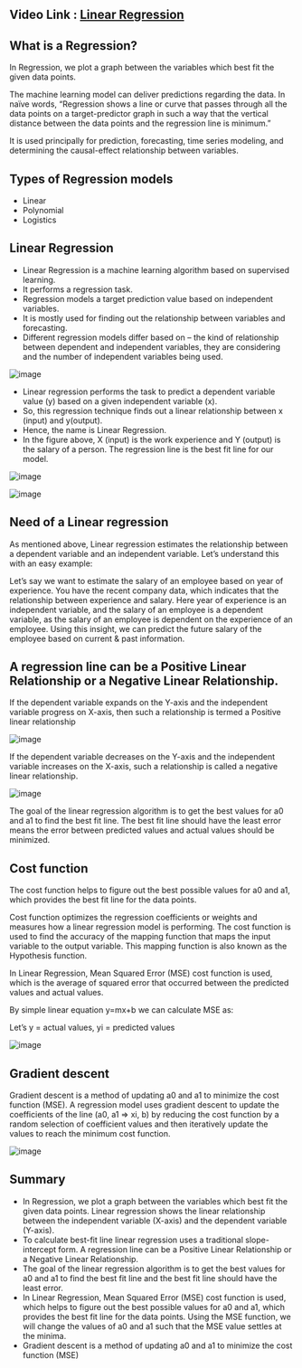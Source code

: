 
## Video Link : [Linear Regression](https://drive.google.com/file/d/1uPRvlTf9-OrHXTwi__btBDF8ttg4c84a/view?usp=sharing)

## What is a Regression?

In Regression, we plot a graph between the variables which best fit the given data points. 

The machine learning model can deliver predictions regarding the data. In naïve words, “Regression shows a line or curve that passes through all the data points on a target-predictor graph in such a way that the vertical distance between the data points and the regression line is minimum.” 

It is used principally for prediction, forecasting, time series modeling, and determining the causal-effect relationship between variables.


## Types of Regression models
- Linear 
- Polynomial
- Logistics

## Linear Regression 

- Linear Regression is a machine learning algorithm based on supervised learning.
-  It performs a regression task. 
- Regression models a target prediction value based on independent variables. 
- It is mostly used for finding out the relationship between variables and forecasting. 
- Different regression models differ based on – the kind of relationship between dependent and independent variables, they are considering and the number of independent     variables being used.

![image](https://user-images.githubusercontent.com/63282184/135629530-f4534b25-5dab-4c12-99a4-311a1f4f5fff.png)

- Linear regression performs the task to predict a dependent variable value (y) based on a given independent variable (x). 
- So, this regression technique finds out a linear relationship between x (input) and y(output). 
- Hence, the name is Linear Regression.
- In the figure above, X (input) is the work experience and Y (output) is the salary of a person. The regression line is the best fit line for our model.

![image](https://user-images.githubusercontent.com/63282184/135629631-2a11b08d-7737-4792-a056-8bd84ec2d15a.png)


![image](https://user-images.githubusercontent.com/63282184/135629723-f8d7c46c-9206-4c84-8540-f01919df896e.png)

## Need of a Linear regression

As mentioned above, Linear regression estimates the relationship between a dependent variable and an independent variable. Let’s understand this with an easy example:

Let’s say we want to estimate the salary of an employee based on year of experience. You have the recent company data, which indicates that the relationship between experience and salary. Here year of experience is an independent variable, and the salary of an employee is a dependent variable, as the salary of an employee is dependent on the experience of an employee. Using this insight, we can predict the future salary of the employee based on current & past information.

## A regression line can be a Positive Linear Relationship or a Negative Linear Relationship.

If the dependent variable expands on the Y-axis and the independent variable progress on X-axis, then such a relationship is termed a Positive linear relationship

![image](https://user-images.githubusercontent.com/63282184/135629973-4b32d52e-c223-4476-bc33-bf97acdef297.png)

If the dependent variable decreases on the Y-axis and the independent variable increases on the X-axis, such a relationship is called a negative linear relationship.

![image](https://user-images.githubusercontent.com/63282184/135630039-2f602fb0-fa14-4e72-84f4-0f0bd386a034.png)

The goal of the linear regression algorithm is to get the best values for a0 and a1 to find the best fit line. The best fit line should have the least error means the error between predicted values and actual values should be minimized.

## Cost function

The cost function helps to figure out the best possible values for a0 and a1, which provides the best fit line for the data points.

Cost function optimizes the regression coefficients or weights and measures how a linear regression model is performing. The cost function is used to find the accuracy of the mapping function that maps the input variable to the output variable. This mapping function is also known as the Hypothesis function.

In Linear Regression, Mean Squared Error (MSE) cost function is used, which is the average of squared error that occurred between the predicted values and actual values.

By simple linear equation y=mx+b we can calculate MSE as:

Let’s y = actual values, yi = predicted values

![image](https://user-images.githubusercontent.com/63282184/135630193-53fc1353-47f2-42bc-aa6a-8d88d2227f69.png)

## Gradient descent 

Gradient descent is a method of updating a0 and a1 to minimize the cost function (MSE). A regression model uses gradient descent to update the coefficients of the line (a0, a1 => xi, b) by reducing the cost function by a random selection of coefficient values and then iteratively update the values to reach the minimum cost function.

![image](https://user-images.githubusercontent.com/63282184/135630272-0778dac7-09ee-4ff4-ae8a-799b781f3e02.png)


## Summary

- In Regression, we plot a graph between the variables which best fit the given data points. Linear regression shows the linear relationship between the independent variable (X-axis) and the dependent variable (Y-axis).
- To calculate best-fit line linear regression uses a traditional slope-intercept form. A regression line can be a Positive Linear Relationship or a Negative Linear Relationship.
- The goal of the linear regression algorithm is to get the best values for a0 and a1 to find the best fit line and the best fit line should have the least error. 
- In Linear Regression, Mean Squared Error (MSE) cost function is used, which helps to figure out the best possible values for a0 and a1, which provides the best fit line for the data points. Using the MSE function, we will change the values of a0 and a1 such that the MSE value settles at the minima. 
- Gradient descent is a method of updating a0 and a1 to minimize the cost function (MSE)







